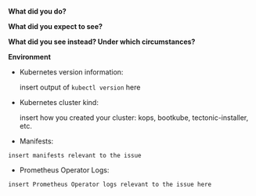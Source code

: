 **What did you do?**

**What did you expect to see?**

**What did you see instead? Under which circumstances?**

**Environment**

* Kubernetes version information:

	insert output of `kubectl version` here

* Kubernetes cluster kind: 

	insert how you created your cluster: kops, bootkube, tectonic-installer, etc.

* Manifests:

```
insert manifests relevant to the issue
```

* Prometheus Operator Logs:

```
insert Prometheus Operator logs relevant to the issue here
```
